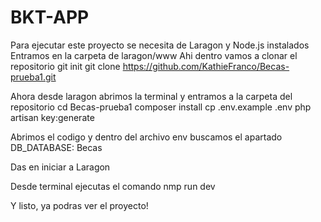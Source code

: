 # BKT-APP

Para ejecutar este proyecto se necesita de Laragon y Node.js instalados
Entramos en la carpeta de laragon/www 
Ahi dentro vamos a clonar el repositorio
git init
git clone https://github.com/KathieFranco/Becas-prueba1.git

Ahora desde laragon abrimos la terminal y entramos a la carpeta del repositorio
cd Becas-prueba1
composer install
cp .env.example .env
php artisan key:generate

Abrimos el codigo y dentro del archivo env buscamos el apartado
DB_DATABASE: Becas

Das en iniciar a Laragon

Desde terminal ejecutas el comando 
nmp run dev

Y listo, ya podras ver el proyecto!
